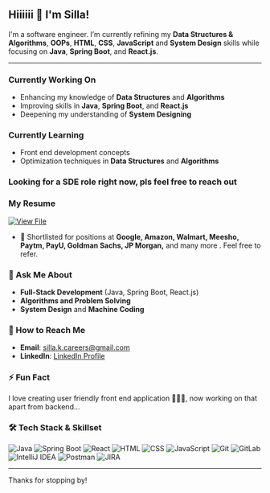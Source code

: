 ## Hiiiiii 👋 I'm Silla!

I'm a software engineer. I’m currently refining my **Data Structures & Algorithms**, **OOPs**, **HTML**, **CSS**, **JavaScript** and **System Design** skills while focusing on **Java**, **Spring Boot**, and **React.js**.

---

### Currently Working On
- Enhancing my knowledge of **Data Structures** and **Algorithms**
- Improving skills in **Java**, **Spring Boot**, and **React.js**
- Deepening my understanding of **System Designing**

### Currently Learning
- Front end development concepts
- Optimization techniques in **Data Structures** and **Algorithms**

### Looking for a SDE role right now, pls feel free to reach out 

### My Resume

<a href="https://drive.google.com/file/d/1oXpkkresb1E9WMWJM4RXq_73Lc7Cm9vf/" target="_blank">
  <img src="https://img.shields.io/badge/View%20File-Resume-brightgreen?style=for-the-badge" alt="View File" />
</a>

- 📌 Shortlisted for positions at **Google, Amazon, Walmart, Meesho, Paytm, PayU, Goldman Sachs, JP Morgan,** and many more . Feel free to refer.




### 💬 Ask Me About
- **Full-Stack Development** (Java, Spring Boot, React.js)
- **Algorithms and Problem Solving**
- **System Design** and **Machine Coding**

### 📧 How to Reach Me
- **Email**: [silla.k.careers@gmail.com](mailto:silla.k.careers@gmail.com)
- **LinkedIn**: [LinkedIn Profile](https://www.linkedin.com/in/silla-k)

### ⚡ Fun Fact
I love creating user friendly front end application 🥹🥹🥹, now working on that apart from backend...


### 🛠️ Tech Stack & Skillset

<p align="left">
  <!-- Java -->
  <img src="https://img.shields.io/badge/Java-007396?style=for-the-badge&logo=java&logoColor=white" alt="Java"/>
  <!-- Spring Boot -->
  <img src="https://img.shields.io/badge/Spring%20Boot-6DB33F?style=for-the-badge&logo=springboot&logoColor=white" alt="Spring Boot"/>
  <!-- React -->
  <img src="https://img.shields.io/badge/React-61DAFB?style=for-the-badge&logo=react&logoColor=black" alt="React"/>
  <!-- HTML -->
  <img src="https://img.shields.io/badge/HTML5-E34F26?style=for-the-badge&logo=html5&logoColor=white" alt="HTML"/>
  <!-- CSS -->
  <img src="https://img.shields.io/badge/CSS3-1572B6?style=for-the-badge&logo=css3&logoColor=white" alt="CSS"/>
  <!-- JavaScript -->
  <img src="https://img.shields.io/badge/JavaScript-F7DF1E?style=for-the-badge&logo=javascript&logoColor=black" alt="JavaScript"/>
  <!-- Git -->
  <img src="https://img.shields.io/badge/Git-F05032?style=for-the-badge&logo=git&logoColor=white" alt="Git"/>
  <!-- GitLab -->
  <img src="https://img.shields.io/badge/GitLab-FC6D26?style=for-the-badge&logo=gitlab&logoColor=white" alt="GitLab"/>
  <!-- IntelliJ IDEA -->
  <img src="https://img.shields.io/badge/IntelliJ%20IDEA-000000?style=for-the-badge&logo=intellijidea&logoColor=white" alt="IntelliJ IDEA"/>
  <!-- Postman -->
  <img src="https://img.shields.io/badge/Postman-FF6C37?style=for-the-badge&logo=postman&logoColor=white" alt="Postman"/>
  <!-- JIRA -->
  <img src="https://img.shields.io/badge/JIRA-0052CC?style=for-the-badge&logo=jira&logoColor=white" alt="JIRA"/>
</p>

---

Thanks for stopping by!
